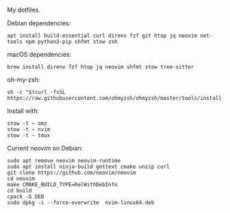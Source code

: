 My dotfiles.

Debian dependencies:

    apt install build-essential curl direnv fzf git htop jq neovim net-tools npm python3-pip shfmt stow zsh

macOS dependencies:

    brew install direnv fzf htop jq neovim shfmt stow tree-sitter

oh-my-zsh:

    sh -c "$(curl -fsSL https://raw.githubusercontent.com/ohmyzsh/ohmyzsh/master/tools/install.sh)"

Install with:

    stow -t ~ omz
    stow -t ~ nvim
    stow -t ~ tmux

Current neovim on Debian:

    sudo apt remove neovim neovim-runtime
    sudo apt install ninja-build gettext cmake unzip curl
    git clone https://github.com/neovim/neovim
    cd neovim
    make CMAKE_BUILD_TYPE=RelWithDebInfo
    cd build
    cpack -G DEB
    sudo dpkg -i --force-overwrite  nvim-linux64.deb
